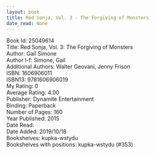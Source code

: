 ```yaml
---
layout: book
title: Red Sonja, Vol. 3 - The Forgiving of Monsters
date_read: None
---
```


Book Id: 25049614<br />
Title: Red Sonja, Vol. 3: The Forgiving of Monsters<br />
Author: Gail Simone<br />
Author l-f: Simone, Gail<br />
Additional Authors: Walter Geovani, Jenny Frison<br />
ISBN: 1606906011<br />
ISBN13: 9781606906019<br />
My Rating: 0<br />
Average Rating: 4.00<br />
Publisher: Dynamite Entertainment<br />
Binding: Paperback<br />
Number of Pages: 160<br />
Year Published: 2015<br />
Date Read: <br />
Date Added: 2019/10/18<br />
Bookshelves: kupka-wstydu<br />
Bookshelves with positions: kupka-wstydu (#353)<br />

